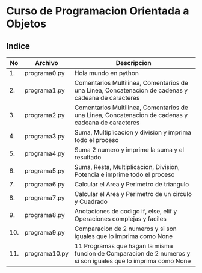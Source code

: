 # Curso de Programacion Orientada a Objetos

## Indice 

|No|Archivo|Descripcion|
|--|--|--|
|1.|programa0.py|Hola mundo en python|
|2.|programa1.py|Comentarios Multilinea, Comentarios de una Linea, Concatenacion de cadenas y    cadeana de caracteres|
|3.|programa2.py|Comentarios Multilinea, Comentarios de una Linea, Concatenacion de cadenas y  cadeana de caracteres|
|4.|programa3.py|Suma, Multiplicacion y division y imprima todo el proceso|
|5.|programa4.py|Suma 2 numero y imprime la suma y el resultado|
|6.|programa5.py|Suma, Resta, Multiplicacion, Division, Potencia e imprime todo el proceso|
|7.|programa6.py|Calcular el Area y Perimetro de triangulo|
|8.|programa7.py|Calcular el Area y Perimetro de un circulo y Cuadrado|
|9.|programa8.py|Anotaciones de codigo if, else, elif y Operaciones complejas y faciles|
|10.|programa9.py|Comparacion de 2 numeros y si son iguales que lo imprima como None|
|11.|programa10.py|11 Programas que hagan la misma funcion de Comparacion de 2 numeros y si son iguales que lo imprima como None|

